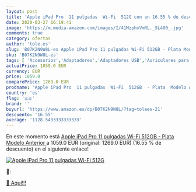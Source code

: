 ```yaml
---
layout: post
title: 'Apple iPad Pro  11 pulgadas  Wi-Fi  512G con un 16.55 % de descuento'
date: 2020-03-27 16:19:41
image: 'https://m.media-amazon.com/images/I/41MzphxVmRL._SL400_.jpg'
comments: true
category: ofertas
author: 'tole.es'
slug: 'B07K2N9W8L-es Apple iPad Pro 11 pulgadas Wi-Fi 512GB - Plata Modelo...'
sku: 'B07K2N9W8L-es'
tags: [ 'Accesorios','Adaptadores','Adaptadores USB','Auriculares para equipo de audio','Auriculares y accesorios','Electrónica','Informática','apple','ipad', ]
actualPrice: 1059.0 EUR
currency: EUR
price: 1059.0
comparePrice: 1269.0 EUR
prodname: 'Apple iPad Pro  11 pulgadas  Wi-Fi  512GB  - Plata  Modelo Anterior '
country: 'es'
flag: '🇪🇸'
brand: ''
buyurl: 'https://www.amazon.es/dp/B07K2N9W8L/?tag=tolees-21'
descuento: '16.55'
average: '1128.5433333333333'
---
```


En este momento está [Apple iPad Pro  11 pulgadas  Wi-Fi  512GB  - Plata  Modelo Anterior ](https://www.amazon.es/dp/B07K2N9W8L/?tag=tolees-21) a 1059.0 EUR (original: 1269.0 EUR) (16.55 %  de descuento) en el siguiente enlace!

[![Apple iPad Pro  11 pulgadas  Wi-Fi  512G](https://m.media-amazon.com/images/I/41MzphxVmRL._SL400_.jpg)](https://www.amazon.es/dp/B07K2N9W8L/?tag=tolees-21)

🔎:


[🛒 Aquí!!!](https://www.amazon.es/dp/B07K2N9W8L/?tag=tolees-21)
